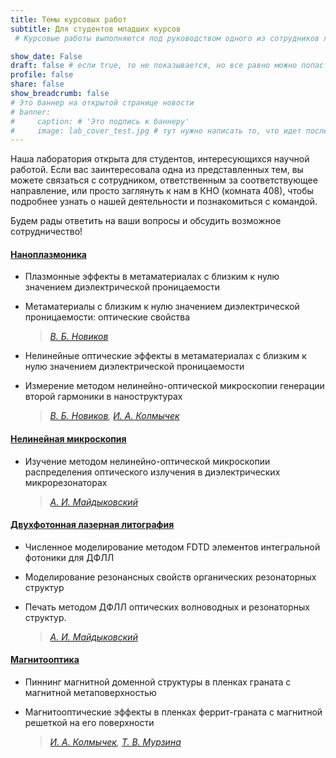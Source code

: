 ```yaml
---
title: Темы курсовых работ
subtitle: Для студентов младших курсов
 # Курсовые работы выполняются под руководством одного из сотрудников лаборатории.

show_date: False
draft: false # если true, то не показывается, но все равно можно попасть по ссылке
profile: false
share: false
show_breadcrumb: false
# Это баннер на открытой странице новости
# banner:
#     caption: # 'Это подпись к баннеру'
#     image: lab_cover_test.jpg # тут нужно написать то, что идет после assets/media/
---
```

Наша лаборатория открыта для студентов, интересующихся научной работой. Если вас заинтересовала одна из представленных тем, вы можете связаться с сотрудником, ответственным за соответствующее направление, или просто заглянуть к нам в КНО (комната 408), чтобы подробнее узнать о нашей деятельности и познакомиться с командой.

Будем рады ответить на ваши вопросы и обсудить возможное сотрудничество!



#### [Наноплазмоника](/ru/research/plasmonics)

- Плазмонные эффекты в метаматериалах с близким к нулю значением диэлектрической проницаемости
- Метаматериалы с близким к нулю значением диэлектрической проницаемости: оптические свойства

  > *[В. Б. Новиков](/ru/author/владимир-борисович-новиков/)*

<!-- ####    [Метаматериалы](/ru/research/metamaterials) -->

- Нелинейные оптические эффекты в метаматериалах с близким к нулю значением диэлектрической проницаемости
- Измерение методом нелинейно-оптической микроскопии генерации второй гармоники в наноструктурах

  > *[В. Б. Новиков](/ru/author/владимир-борисович-новиков/), [И. А. Колмычек](/ru/author/ирина-алексеевна-колмычек)*

#### [Нелинейная микроскопия](/ru/research/nlmicroscopy)

- Изучение методом нелинейно-оптической микроскопии распределения оптического излучения в диэлектрических микрорезонаторах
  > *[А. И. Майдыковский](/ru/author/антон-игоревич-маидыковскии)*

#### [Двухфотонная лазерная литография](/ru/research/lithography)

- Численное моделирование методом FDTD элементов интегральной фотоники для ДФЛЛ
- Моделирование резонансных свойств органических резонаторных структур
- Печать методом ДФЛЛ оптических волноводных и резонаторных структур.

  > *[А. И. Майдыковский](/ru/author/антон-игоревич-маидыковскии)*

#### [Магнитооптика](/ru/research/magnetooptics)

- Пиннинг магнитной доменной структуры в пленках граната с магнитной метаповерхностью
- Магнитооптические эффекты в пленках феррит-граната с магнитной решеткой на его поверхности

  > *[И. А. Колмычек](/ru/author/ирина-алексеевна-колмычек), [Т. В. Мурзина](/ru/author/татьяна-владимировна-мурзина)*
